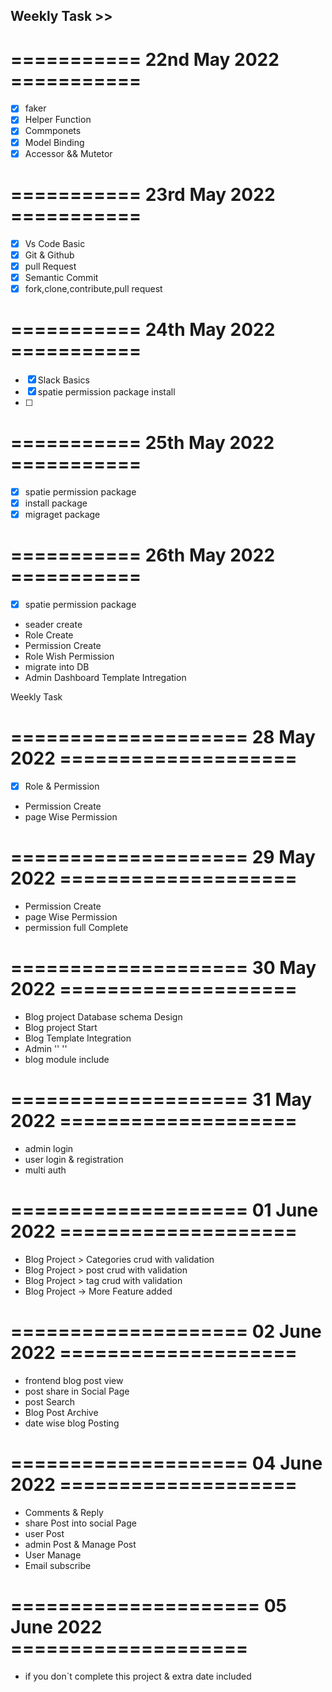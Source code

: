 ## Weekly Task >>

# =========== 22nd May 2022 ===========

-   [x] faker
-   [x] Helper Function
-   [x] Commponets
-   [x] Model Binding
-   [x] Accessor && Mutetor

# =========== 23rd May 2022 ===========

-   [x] Vs Code Basic
-   [x] Git & Github
-   [x] pull Request
-   [x] Semantic Commit
-   [x] fork,clone,contribute,pull request

# =========== 24th May 2022 ===========

-   [x] Slack Basics
-   [x] spatie permission package install
-   [ ]

# =========== 25th May 2022 ===========

-   [x] spatie permission package
-   [x] install package
-   [x] migraget package

# =========== 26th May 2022 ===========

-   [x] spatie permission package
-   seader create
-   Role Create
-   Permission Create
-   Role Wish Permission
-   migrate into DB
-   Admin Dashboard Template Intregation

Weekly Task

# ==================== 28 May 2022 ====================

-   [x] Role & Permission
-   Permission Create
-   page Wise Permission

# ==================== 29 May 2022 ====================

-   Permission Create
-   page Wise Permission
-   permission full Complete

# ==================== 30 May 2022 ====================

-   Blog project Database schema Design
-   Blog project Start
-   Blog Template Integration
-   Admin '' ''
-   blog module include

# ==================== 31 May 2022 ====================

-   admin login
-   user login & registration
-   multi auth

# ==================== 01 June 2022 ====================

-   Blog Project > Categories crud with validation
-   Blog Project > post crud with validation
-   Blog Project > tag crud with validation
-   Blog Project -> More Feature added

# ==================== 02 June 2022 ====================

-   frontend blog post view
-   post share in Social Page
-   post Search
-   Blog Post Archive
-   date wise blog Posting

# ==================== 04 June 2022 ====================

-   Comments & Reply
-   share Post into social Page
-   user Post
-   admin Post & Manage Post
-   User Manage
-   Email subscribe

# ===================== 05 June 2022 ====================

-   if you don`t complete this project & extra date included
